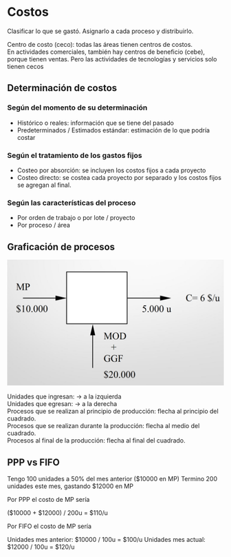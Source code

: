 # Costos

Clasificar lo que se gastó. Asignarlo a cada proceso y distribuirlo.

Centro de costo (ceco): todas las áreas tienen centros de costos.  
En actividades comerciales, también hay centros de beneficio (cebe), porque tienen ventas. Pero las actividades de tecnologías y servicios solo tienen cecos

## Determinación de costos

### Según del momento de su determinación

- Histórico o reales: información que se tiene del pasado
- Predeterminados / Estimados estándar: estimación de lo que podría costar

### Según el tratamiento de los gastos fijos

- Costeo por absorción: se incluyen los costos fijos a cada proyecto
- Costeo directo: se costea cada proyecto por separado y los costos fijos se agregan al final.

### Según las características del proceso

- Por orden de trabajo o por lote / proyecto
- Por proceso / área

## Graficación de procesos

![Graficación de ejemplo](2019-05-06-14-42-37.png)

Unidades que ingresan: &rarr; a la izquierda  
Unidades que egresan: &rarr; a la derecha  
Procesos que se realizan al principio de producción: flecha al principio del cuadrado.  
Procesos que se realizan durante la producción: flecha al medio del cuadrado.  
Procesos al final de la producción: flecha al final del cuadrado.  

## PPP vs FIFO

Tengo 100 unidades a 50% del mes anterior ($10000 en MP)
Termino 200 unidades este mes, gastando $12000 en MP

Por PPP el costo de MP sería

($10000 + $12000) / 200u = $110/u

Por FIFO el costo de MP sería

Unidades mes anterior: $10000 / 100u = $100/u
Unidades mes actual: $12000 / 100u = $120/u


